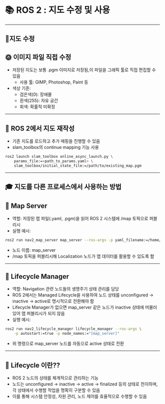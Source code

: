 
# 📚 ROS 2 : 지도 수정 및 사용


---

## 🔔지도 수정

## 🌞 이미지 파일 직접 수정 
- 저장된 지도는 보통 .pgm 이미지로 저장됨,이 파일을 그래픽 툴로 직접 편집할 수 있음
  - 사용 툴: GIMP, Photoshop, Paint 등
- 색상 기준:
  - 검은색(0): 장애물
  - 흰색(255): 자유 공간
  - 회색: 확률적 미확정 

---
## 🌝 ROS 2에서 지도 재작성 

- 기존 지도를 로드하고 추가 매핑을 진행할 수 있음
- slam_toolbox의 continue mapping 기능 사용

```bash
ros2 launch slam_toolbox online_async_launch.py \
    params_file:=<path_to_params.yaml> \
    slam_toolbox/initial_state_file:=/path/to/existing_map.pgm
```
---

## 🎓 지도를 다른 프로세스에서 사용하는 방법

## 📼 Map Server 
- 역할: 저장된 맵 파일(.yaml, .pgm)을 읽어 ROS 2 시스템에 /map 토픽으로 퍼블리시
- 실행 예시:

```bash
ros2 run nav2_map_server map_server --ros-args -p yaml_filename:=/home/chan/map/my_map.yaml
```
- 노드 이름: map_server
- /map 토픽을 퍼블리시해 Localization 노드가 맵 데이터를 활용할 수 있도록 함
---
## 💽 Lifecycle Manager
- 역할: Navigation 관련 노드들의 생명주기 상태 관리를 담당
- ROS 2에서는 Managed Lifecycle을 사용하여 노드 상태를 unconfigured → inactive → active로 명시적으로 전환해야 함
- Lifecycle Manager가 없으면 map_server 같은 노드가 inactive 상태에 머물러 있어 맵 퍼블리시가 되지 않음
- 실행 예시:

```bash
ros2 run nav2_lifecycle_manager lifecycle_manager --ros-args \
    -p autostart:=true -p node_names:="[map_server]"
```
- 위 명령으로 map_server 노드를 자동으로 active 상태로 전환
---
## 🔮 Lifecycle 이란??
- ROS 2 노드의 상태를 체계적으로 관리하는 기능
- 노드는 unconfigured → inactive → active → finalized 등의 상태로 전이하며, 각 상태에서 수행할 작업을 명확히 구분할 수 있음
- 이를 통해 시스템 안정성, 자원 관리, 노드 제어를 효율적으로 수행할 수 있음

